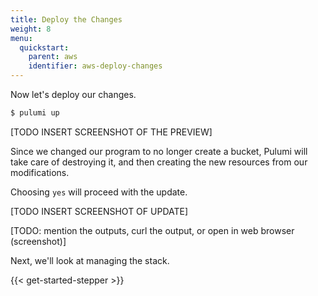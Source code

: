 ```yaml
---
title: Deploy the Changes
weight: 8
menu:
  quickstart:
    parent: aws
    identifier: aws-deploy-changes
---
```


Now let's deploy our changes.

```bash
$ pulumi up
```

[TODO INSERT SCREENSHOT OF THE PREVIEW]

Since we changed our program to no longer create a bucket, Pulumi will take care of destroying it, and then creating the new resources from our modifications.

Choosing `yes` will proceed with the update.

[TODO INSERT SCREENSHOT OF UPDATE]

[TODO: mention the outputs, curl the output, or open in web browser (screenshot)]

Next, we'll look at managing the stack.

{{< get-started-stepper >}}
